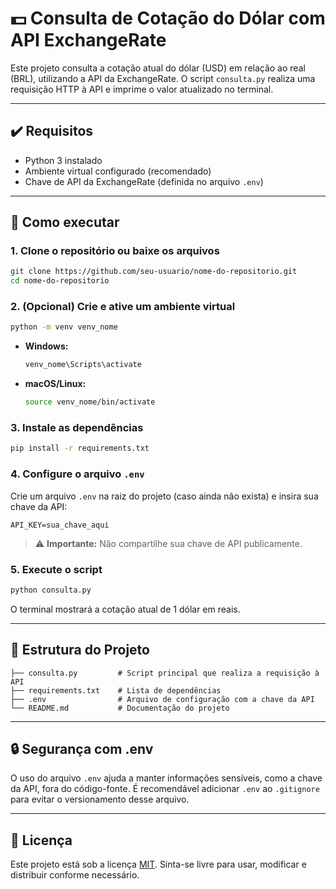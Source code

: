 # 💵 Consulta de Cotação do Dólar com API ExchangeRate

Este projeto consulta a cotação atual do dólar (USD) em relação ao real (BRL), utilizando a API da ExchangeRate. O script `consulta.py` realiza uma requisição HTTP à API e imprime o valor atualizado no terminal.

---

## ✔️ Requisitos

- Python 3 instalado  
- Ambiente virtual configurado (recomendado)  
- Chave de API da ExchangeRate (definida no arquivo `.env`)

---

## 🚀 Como executar

### 1. Clone o repositório ou baixe os arquivos

```bash
git clone https://github.com/seu-usuario/nome-do-repositorio.git
cd nome-do-repositorio
```

### 2. (Opcional) Crie e ative um ambiente virtual

```bash
python -m venv venv_nome
```

- **Windows:**
  ```bash
  venv_nome\Scripts\activate
  ```

- **macOS/Linux:**
  ```bash
  source venv_nome/bin/activate
  ```

### 3. Instale as dependências

```bash
pip install -r requirements.txt
```

### 4. Configure o arquivo `.env`

Crie um arquivo `.env` na raiz do projeto (caso ainda não exista) e insira sua chave da API:

```
API_KEY=sua_chave_aqui
```

> ⚠️ **Importante:** Não compartilhe sua chave de API publicamente.

### 5. Execute o script

```bash
python consulta.py
```

O terminal mostrará a cotação atual de 1 dólar em reais.

---

## 📁 Estrutura do Projeto

```
├── consulta.py         # Script principal que realiza a requisição à API
├── requirements.txt    # Lista de dependências
├── .env                # Arquivo de configuração com a chave da API
└── README.md           # Documentação do projeto
```

---

## 🔒 Segurança com .env

O uso do arquivo `.env` ajuda a manter informações sensíveis, como a chave da API, fora do código-fonte. É recomendável adicionar `.env` ao `.gitignore` para evitar o versionamento desse arquivo.

---

## 📄 Licença

Este projeto está sob a licença [MIT](https://choosealicense.com/licenses/mit/). Sinta-se livre para usar, modificar e distribuir conforme necessário.
